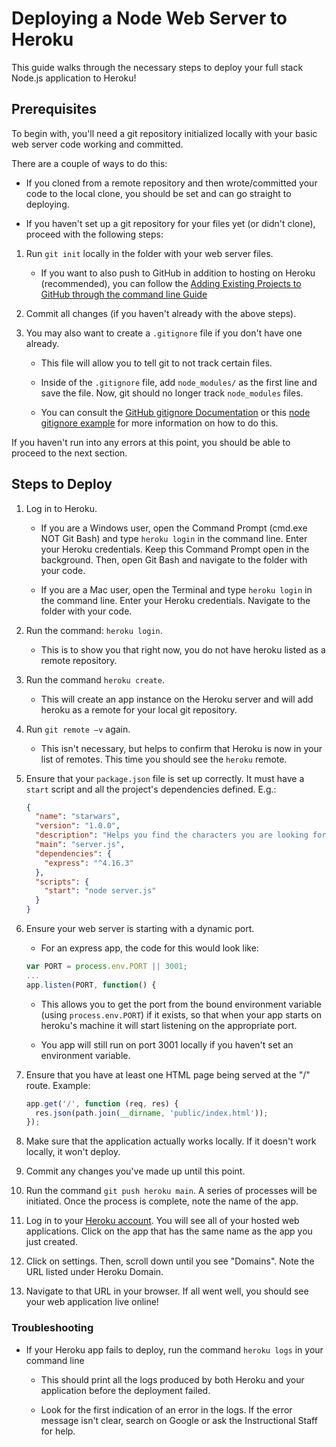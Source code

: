 # Deploying a Node Web Server to Heroku

This guide walks through the necessary steps to deploy your full stack Node.js application to Heroku!

## Prerequisites

To begin with, you'll need a git repository initialized locally with your basic web server code working and committed.

There are a couple of ways to do this:

- If you cloned from a remote repository and then wrote/committed your code to the local clone, you should be set and can go straight to deploying.

- If you haven't set up a git repository for your files yet (or didn't clone), proceed with the following steps:

1. Run `git init` locally in the folder with your web server files.

   - If you want to also push to GitHub in addition to hosting on Heroku (recommended), you can follow the [Adding Existing Projects to GitHub through the command line Guide](https://help.github.com/articles/adding-an-existing-project-to-github-using-the-command-line/)

2. Commit all changes (if you haven't already with the above steps).

3. You may also want to create a `.gitignore` file if you don't have one already.

   - This file will allow you to tell git to not track certain files.

   - Inside of the `.gitignore` file, add `node_modules/` as the first line and save the file. Now, git should no longer track `node_modules` files.

   - You can consult the [GitHub gitignore Documentation](https://help.github.com/articles/ignoring-files/) or this [node gitignore example](https://github.com/github/gitignore/blob/master/Node.gitignore) for more information on how to do this.

If you haven't run into any errors at this point, you should be able to proceed to the next section.

## Steps to Deploy

1. Log in to Heroku.

   - If you are a Windows user, open the Command Prompt (cmd.exe NOT Git Bash) and type `heroku login` in the command line. Enter your Heroku credentials. Keep this Command Prompt open in the background. Then, open Git Bash and navigate to the folder with your code.

   - If you are a Mac user, open the Terminal and type `heroku login` in the command line. Enter your Heroku credentials. Navigate to the folder with your code.

2. Run the command: `heroku login`.

   - This is to show you that right now, you do not have heroku listed as a remote repository.

3. Run the command `heroku create`.

   - This will create an app instance on the Heroku server and will add heroku as a remote for your local git repository.

4. Run `git remote –v` again.

   - This isn't necessary, but helps to confirm that Heroku is now in your list of remotes. This time you should see the `heroku` remote.

5. Ensure that your `package.json` file is set up correctly. It must have a `start` script and all the project's dependencies defined. E.g.:

   ```json
   {
     "name": "starwars",
     "version": "1.0.0",
     "description": "Helps you find the characters you are looking for",
     "main": "server.js",
     "dependencies": {
       "express": "^4.16.3"
     },
     "scripts": {
       "start": "node server.js"
     }
   }
   ```

6. Ensure your web server is starting with a dynamic port.

   - For an express app, the code for this would look like:

   ```js
   var PORT = process.env.PORT || 3001;
   ...
   app.listen(PORT, function() {
   ```

   - This allows you to get the port from the bound environment variable (using `process.env.PORT`) if it exists, so that when your app starts on heroku's machine it will start listening on the appropriate port.

   - You app will still run on port 3001 locally if you haven't set an environment variable.

7. Ensure that you have at least one HTML page being served at the "/" route. Example:

   ```js
   app.get('/', function (req, res) {
     res.json(path.join(__dirname, 'public/index.html'));
   });
   ```

8. Make sure that the application actually works locally. If it doesn't work locally, it won't deploy.

9. Commit any changes you've made up until this point.

10. Run the command `git push heroku main`. A series of processes will be initiated. Once the process is complete, note the name of the app.

11. Log in to your [Heroku account](https://id.heroku.com/login). You will see all of your hosted web applications. Click on the app that has the same name as the app you just created.

12. Click on settings. Then, scroll down until you see "Domains". Note the URL listed under Heroku Domain.

13. Navigate to that URL in your browser. If all went well, you should see your web application live online!

### Troubleshooting

- If your Heroku app fails to deploy, run the command `heroku logs` in your command line

  - This should print all the logs produced by both Heroku and your application before the deployment failed.

  - Look for the first indication of an error in the logs. If the error message isn't clear, search on Google or ask the Instructional Staff for help.
